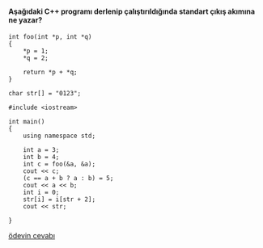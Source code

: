 #### Aşağıdaki C++ programı derlenip çalıştırıldığında standart çıkış akımına ne yazar?

```
int foo(int *p, int *q)
{
	*p = 1;
	*q = 2;
	
	return *p + *q;
}

char str[] = "0123";

#include <iostream>

int main()
{
	using namespace std;

	int a = 3;
	int b = 4;
	int c = foo(&a, &a);
	cout << c;
	(c == a + b ? a : b) = 5;
	cout << a << b;
	int i = 0;
	str[i] = i[str + 2];
	cout << str;
	
} 
```

[ödevin cevabı](https://www.youtube.com/watch?v=DDYvnqgowUs)
